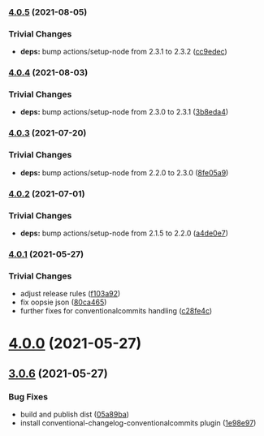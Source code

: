 ### [4.0.5](https://github.com/rvagg/js-ipld-garbage/compare/v4.0.4...v4.0.5) (2021-08-05)


### Trivial Changes

* **deps:** bump actions/setup-node from 2.3.1 to 2.3.2 ([cc9edec](https://github.com/rvagg/js-ipld-garbage/commit/cc9edec4eb0dec44696755d32ce33dcac19837c4))

### [4.0.4](https://github.com/rvagg/js-ipld-garbage/compare/v4.0.3...v4.0.4) (2021-08-03)


### Trivial Changes

* **deps:** bump actions/setup-node from 2.3.0 to 2.3.1 ([3b8eda4](https://github.com/rvagg/js-ipld-garbage/commit/3b8eda4d558f00ac736779ed96b22989c4f2bb19))

### [4.0.3](https://github.com/rvagg/js-ipld-garbage/compare/v4.0.2...v4.0.3) (2021-07-20)


### Trivial Changes

* **deps:** bump actions/setup-node from 2.2.0 to 2.3.0 ([8fe05a9](https://github.com/rvagg/js-ipld-garbage/commit/8fe05a9e6ade17a3337172b2d73279521d348f96))

### [4.0.2](https://github.com/rvagg/js-ipld-garbage/compare/v4.0.1...v4.0.2) (2021-07-01)


### Trivial Changes

* **deps:** bump actions/setup-node from 2.1.5 to 2.2.0 ([a4de0e7](https://github.com/rvagg/js-ipld-garbage/commit/a4de0e7dc48fbd2ec6794e8c2d28387f97c648f5))

### [4.0.1](https://github.com/rvagg/js-ipld-garbage/compare/v4.0.0...v4.0.1) (2021-05-27)


### Trivial Changes

* adjust release rules ([f103a92](https://github.com/rvagg/js-ipld-garbage/commit/f103a92726ef58911042a6580366892bd6ac40d8))
* fix oopsie json ([80ca465](https://github.com/rvagg/js-ipld-garbage/commit/80ca4652afa5a336bf49d0ca63d197a274a9bdeb))
* further fixes for conventionalcommits handling ([c28fe4c](https://github.com/rvagg/js-ipld-garbage/commit/c28fe4cdc4bfe4b580b7b137ab327ebb2ca9cc46))

# [4.0.0](https://github.com/rvagg/js-ipld-garbage/compare/v3.0.6...v4.0.0) (2021-05-27)

## [3.0.6](https://github.com/rvagg/js-ipld-garbage/compare/v3.0.5...v3.0.6) (2021-05-27)


### Bug Fixes

* build and publish dist ([05a89ba](https://github.com/rvagg/js-ipld-garbage/commit/05a89bae3cccb9be132d86ad00b66a5fb62734d1))
* install conventional-changelog-conventionalcommits plugin ([1e98e97](https://github.com/rvagg/js-ipld-garbage/commit/1e98e9789c72c9a34741640d078bc8ec86997e8b))

